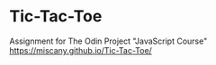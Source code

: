 # Tic-Tac-Toe
Assignment for The Odin Project  "JavaScript Course"
https://miscany.github.io/Tic-Tac-Toe/
